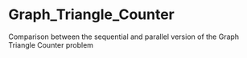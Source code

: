 # Graph_Triangle_Counter
Comparison between the sequential and parallel version of the Graph Triangle Counter problem
